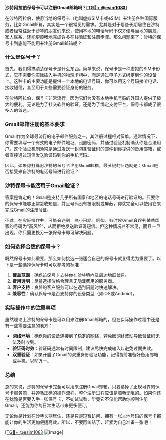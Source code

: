 **沙特阿拉伯保号卡可以注册Gmail邮箱吗？[[TG💪+ @esim1088](https://t.me/s/esim1088)]**

在沙特阿拉伯，使用当地的保号卡（也叫虚拟SIM卡或eSIM）来注册各种国际服务，比如Gmail邮箱，其实是一个很常见的需求。尤其是对于那些长期居住在沙特或者经常往返于沙特的朋友们来说，使用本地的电话号码不仅方便与当地的朋友、家人联系，还能更顺畅地完成许多在线验证和注册步骤。那么问题来了：沙特的保号卡到底能不能用来注册Gmail邮箱呢？

### 什么是保号卡？

首先，我们得搞清楚保号卡是什么东西。简单来说，保号卡是一种虚拟的SIM卡形式，它不需要你实际插入手机的物理卡槽中，而是通过电子方式绑定到你的设备上。这种卡的主要功能是提供一个本地的电话号码，你可以用这个号码接听电话、接收短信，甚至用于某些需要验证身份的服务。

在沙特阿拉伯，保号卡非常流行，因为它们为没有本地手机号码的外国人提供了极大的便利。无论是为了社交软件的验证，还是为了绑定支付平台，保号卡都成了很多人的首选。

### Gmail邮箱注册的基本要求

Gmail作为全球最流行的电子邮件服务之一，其注册过程相对简单。通常情况下，你需要填写一个有效的电子邮件地址、设置密码，并通过验证机制确认你是合法用户。这个验证机制通常是通过发送一封包含验证码的邮件到你提供的备用邮箱，或者直接通过短信发送验证码到你的手机号码。

因此，如果你打算用沙特的保号卡注册Gmail邮箱，最关键的问题就是：Gmail是否接受来自沙特的电话号码进行验证？

### 沙特保号卡能否用于Gmail验证？

答案是肯定的！Gmail是支持几乎所有国家和地区的电话号码进行验证的。只要你的保号卡能够正常接收短信，并且号码没有被限制或屏蔽，你就完全可以使用它来完成Gmail的注册验证。

不过，在实际操作中，可能会遇到一些小问题。例如，有时候Gmail会误判某些国家的号码为“高风险”，从而拒绝发送验证码短信。但这种情况并不常见，而且一旦出现，你只需更换另一张保号卡即可解决问题。

### 如何选择合适的保号卡？

既然保号卡如此重要，那么如何挑选一张适合自己的保号卡就显得尤为重要了。以下是一些选择保号卡时可以参考的标准：

1. **覆盖范围**：确保该保号卡支持你在沙特境内及周边地区使用。
2. **费用透明**：尽量选择价格合理且无隐藏费用的服务商。
3. **客户支持**：良好的客户服务可以在遇到问题时快速解决。
4. **兼容性**：确认保号卡是否支持你的设备类型（如iOS或Android）。

### 实际操作中的注意事项

虽然理论上沙特的保号卡是可以用来注册Gmail邮箱的，但在实际操作过程中还是有一些需要注意的地方：

- **网络环境**：确保你的设备连接到了稳定的网络，避免因网络波动导致验证码无法及时收到。
- **验证码时效**：验证码通常有时间限制，建议尽快完成输入以避免过期失效。
- **双重验证**：如果开启了Gmail的双重身份验证功能，记得提前准备好备用邮箱或手机，以防万一。

### 总结

总的来说，沙特的保号卡完全可以用来注册Gmail邮箱。只要选择了正规可靠的保号卡服务商，并遵循正确的操作流程，整个注册过程应该是顺畅无阻的。如果你还在犹豫是否要入手一张保号卡，不妨试试看，毕竟它不仅能帮助你顺利注册Gmail，还能为你的日常生活带来更多便利。

无论你是计划在沙特长期居住，还是只是短暂访问，拥有一张本地号码的保号卡都能让你的生活更加便捷高效。所以，不要再纠结了，赶紧为自己准备一张吧！

[[TG💪+ @esim1088](https://t.me/s/esim1088) ![Image](https://i.postimg.cc/4NQfJmqS/Snipaste-2025-05-13-00-14-12.png)]